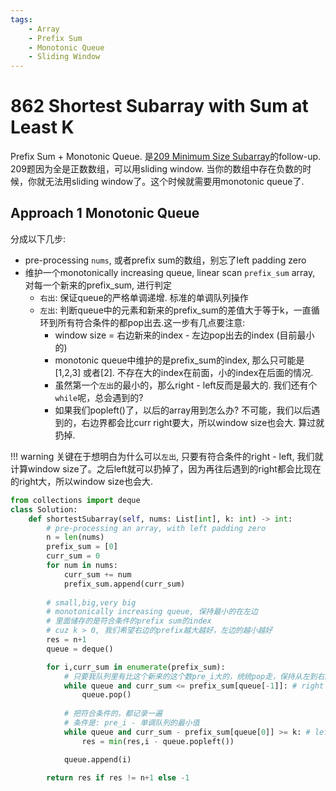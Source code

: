 ```yaml
---
tags:
    - Array
    - Prefix Sum
    - Monotonic Queue
    - Sliding Window
---
```

# 862 Shortest Subarray with Sum at Least K

Prefix Sum + Monotonic Queue. 是[209 Minimum Size Subarray](../209-minimum-size-subarray-sum/index.md)的follow-up. 209题因为全是正数数组，可以用sliding window. 当你的数组中存在负数的时候，你就无法用sliding window了。这个时候就需要用monotonic queue了.


## Approach 1 Monotonic Queue

分成以下几步:

- pre-processing `nums`, 或者prefix sum的数组，别忘了left padding zero
- 维护一个monotonically increasing queue, linear scan `prefix_sum` array, 对每一个新来的prefix_sum, 进行判定
    - `右出`: 保证queue的严格单调递增. 标准的单调队列操作
    - `左出`: 判断queue中的元素和新来的prefix_sum的差值大于等于k，一直循环到所有符合条件的都pop出去.这一步有几点要注意:
        - window size = 右边新来的index - 左边pop出去的index (目前最小的)
        - monotonic queue中维护的是prefix_sum的index, 那么只可能是[1,2,3] 或者[2]. 不存在大的index在前面，小的index在后面的情况.
        - 虽然第一个`左出`的最小的，那么right - left反而是最大的. 我们还有个`while`呢，总会遇到的?
        - 如果我们popleft()了，以后的array用到怎么办? 不可能，我们以后遇到的，右边界都会比curr right要大，所以window size也会大. 算过就扔掉.

!!! warning
    关键在于想明白为什么可以`左出`, 只要有符合条件的right - left, 我们就计算window size了。之后left就可以扔掉了，因为再往后遇到的right都会比现在的right大，所以window size也会大.


```python
from collections import deque
class Solution:
    def shortestSubarray(self, nums: List[int], k: int) -> int:
        # pre-processing an array, with left padding zero
        n = len(nums)
        prefix_sum = [0]
        curr_sum = 0
        for num in nums:
            curr_sum += num
            prefix_sum.append(curr_sum)
    
        # small,big,very big 
        # monotonically increasing queue, 保持最小的在左边
        # 里面储存的是符合条件的prefix sum的index
        # cuz k > 0, 我们希望右边的prefix越大越好，左边的越小越好
        res = n+1
        queue = deque()

        for i,curr_sum in enumerate(prefix_sum):
            # 只要我队列里有比这个新来的这个数pre_i大的，统统pop走，保持从左到右是从小到大的
            while queue and curr_sum <= prefix_sum[queue[-1]]: # right out
                queue.pop()
            
            # 把符合条件的，都记录一遍
            # 条件是: pre_i - 单调队列的最小值
            while queue and curr_sum - prefix_sum[queue[0]] >= k: # left out
                res = min(res,i - queue.popleft())

            queue.append(i)

        return res if res != n+1 else -1
```